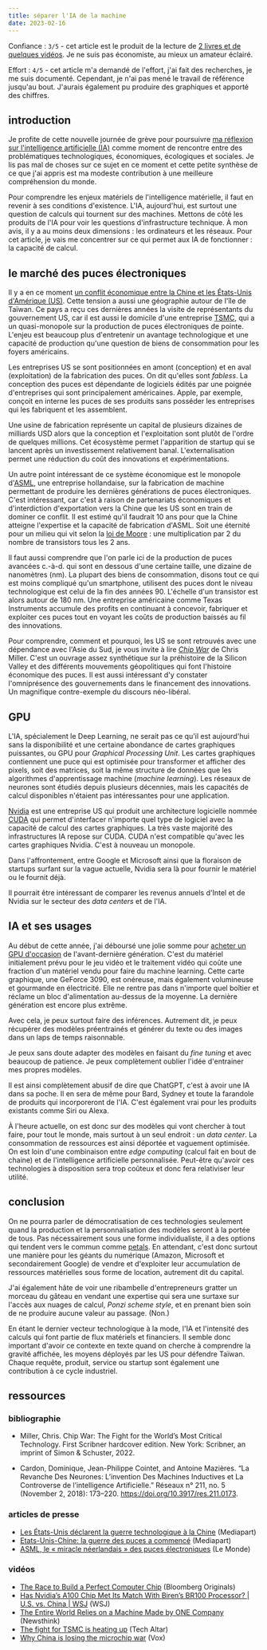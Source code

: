 ```yaml
---
title: séparer l'IA de la machine
date: 2023-02-16
---
```


Confiance : `3/5` - cet article est le produit de la lecture de [2 livres et de quelques vidéos](#ressources).
Je ne suis pas économiste, au mieux un amateur éclairé.

Effort : `4/5` - cet article m'a demandé de l'effort, j'ai fait des recherches, je me suis documenté.
Cependant, je n'ai pas mené le travail de référence jusqu'au bout.
J'aurais également pu produire des graphiques et apporté des chiffres.


## introduction

Je profite de cette nouvelle journée de grève pour poursuivre [ma réflexion sur l'intelligence artificielle (IA)][ia-capitalisme] comme moment de rencontre entre des problématiques technologiques, économiques, écologiques et sociales.
Je lis pas mal de choses sur ce sujet en ce moment et cette petite synthèse de ce que j'ai appris est ma modeste contribution à une meilleure compréhension du monde.

Pour comprendre les enjeux matériels de l'intelligence matérielle, il faut en revenir à ses conditions d'existence.
L'IA, aujourd'hui, est surtout une question de calculs qui tournent sur des machines.
Mettons de côté les produits de l'IA pour voir les questions d'infrastructure technique.
À mon avis, il y a au moins deux dimensions : les ordinateurs et les réseaux.
Pour cet article, je vais me concentrer sur ce qui permet aux IA de fonctionner : la capacité de calcul.

[ia-capitalisme]: /journal/separer-ia-capitalisme/


## le marché des puces électroniques

Il y a en ce moment [un conflit économique entre la Chine et les États-Unis d'Amérique (US)][article:1].
Cette tension a aussi une géographie autour de l'île de Taïwan.
Ce pays a reçu ces dernières années la visite de représentants du gouvernement US, car il est aussi le domicile d'une entreprise [TSMC], qui a un quasi-monopole sur la production de puces électroniques de pointe.
L'enjeu est beaucoup plus d'entretenir un avantage technologique et une capacité de production qu'une question de biens de consommation pour les foyers américains.

Les entreprises US se sont positionnées en amont (conception) et en aval (exploitation) de la fabrication des puces.
On dit qu'elles sont *fabless*.
La conception des puces est dépendante de logiciels édités par une poignée d'entreprises qui sont principalement américaines.
Apple, par exemple, conçoit en interne les puces de ses produits sans posséder les entreprises qui les fabriquent et les assemblent.

Une usine de fabrication représente un capital de plusieurs dizaines de milliards USD alors que la conception et l'exploitation sont plutôt de l'ordre de quelques millions.
Cet écosystème permet l'apparition de startup qui se lancent après un investissement relativement banal.
L'externalisation permet une réduction du coût des innovations et expérimentations.

Un autre point intéressant de ce système économique est le monopole d'[ASML], une entreprise hollandaise, sur la fabrication de machine permettant de produire les dernières générations de puces électroniques.
C'est intéressant, car c'est à raison de partenariats économiques et d'interdiction d'exportation vers la Chine que les US sont en train de dominer ce conflit.
Il est estimé qu'il faudrait 10 ans pour que la Chine atteigne l'expertise et la capacité de fabrication d'ASML.
Soit une éternité pour un milieu qui vit selon la [loi de Moore] : une multiplication par 2 du nombre de transistors tous les 2 ans.

Il faut aussi comprendre que l'on parle ici de la production de puces avancées c.-à-d. qui sont en dessous d'une certaine taille, une dizaine de nanomètres (nm).
La plupart des biens de consommation, disons tout ce qui est moins compliqué qu'un smartphone, utilisent des puces dont le niveau technologique est celui de la fin des années 90.
L'échelle d'un transistor est alors autour de 180 nm.
Une entreprise américaine comme Texas Instruments accumule des profits en continuant à concevoir, fabriquer et exploiter ces puces tout en voyant les coûts de production baissés au fil des innovations.

Pour comprendre, comment et pourquoi, les US se sont retrouvés avec une dépendance avec l'Asie du Sud, je vous invite à lire *[Chip War]* de Chris Miller.
C'est un ouvrage assez synthétique sur la préhistoire de la Silicon Valley et des différents mouvements géopolitiques qui font l'histoire économique des puces.
Il est aussi intéressant d'y constater l'omniprésence des gouvernements dans le financement des innovations.
Un magnifique contre-exemple du discours néo-libéral.


[ASML]: https://en.wikipedia.org/wiki/ASML_Holding
[TSMC]: https://en.wikipedia.org/wiki/TSMC
[Chip War]: https://www.simonandschuster.com/books/Chip-War/Chris-Miller/9781982172008
[loi de Moore]: https://en.wikipedia.org/wiki/Moore%27s_law

[article:1]: https://www.mediapart.fr/journal/international/221022/les-etats-unis-declarent-la-guerre-technologique-la-chinei


## GPU

L'IA, spécialement le Deep Learning, ne serait pas ce qu'il est aujourd'hui sans la disponibilité et une certaine abondance de cartes graphiques puissantes, ou GPU pour *Graphical Processing Unit*.
Les cartes graphiques contiennent une puce qui est optimisée pour transformer et afficher des pixels, soit des matrices, soit la même structure de données que les algorithmes d'apprentissage machine (*machine learning*).
Les réseaux de neurones sont étudiés depuis plusieurs décennies, mais les capacités de calcul disponibles n'étaient pas intéressantes pour une application.

[Nvidia] est une entreprise US qui produit une architecture logicielle nommée [CUDA] qui permet d'interfacer n'importe quel type de logiciel avec la capacité de calcul des cartes graphiques.
La très vaste majorité des infrastructures IA repose sur CUDA.
CUDA n'est compatible qu'avec les cartes graphiques Nvidia.
C'est à nouveau un monopole.

Dans l'affrontement, entre Google et Microsoft ainsi que la floraison de startups surfant sur la vague actuelle, Nvidia sera là pour fournir le matériel ou le fournit déjà.

Il pourrait être intéressant de comparer les revenus annuels d'Intel et de Nvidia sur le secteur des *data centers* et de l'IA.

[Nvidia]: https://en.wikipedia.org/wiki/Nvidia
[CUDA]: https://en.wikipedia.org/wiki/CUDA

## IA et ses usages

Au début de cette année, j'ai déboursé une jolie somme pour [acheter un GPU d'occasion](/yo/20230112215341/) de l'avant-dernière génération.
C'est du matériel initialement prévu pour le jeu vidéo et le traitement vidéo qui coûte une fraction d'un matériel vendu pour faire du machine learning.
Cette carte graphique, une GeForce 3090, est onéreuse, mais également volumineuse et gourmande en électricité.
Elle ne rentre pas dans n'importe quel boîtier et réclame un bloc d'alimentation au-dessus de la moyenne.
La dernière génération est encore plus extrême.

Avec cela, je peux surtout faire des inférences.
Autrement dit, je peux récupérer des modèles préentrainés et générer du texte ou des images dans un laps de temps raisonnable.

Je peux sans doute adapter des modèles en faisant du *fine tuning* et avec beaucoup de patience.
Je peux complètement oublier l'idée d'entrainer mes propres modèles.

Il est ainsi complètement abusif de dire que ChatGPT, c'est à avoir une IA dans sa poche.
Il en sera de même pour Bard, Sydney et toute la farandole de produits qui incorporeront de l'IA.
C'est également vrai pour les produits existants comme Siri ou Alexa.

À l'heure actuelle, on est donc sur des modèles qui vont chercher à tout faire, pour tout le monde, mais surtout à un seul endroit : un *data center*.
La consommation de ressources est ainsi déportée et vaguement optimisée.
On est loin d'une combinaison entre *edge computing* (calcul fait en bout de chaine) et de l'intelligence artificielle personnalisée.
Peut-être qu'avoir ces technologies à disposition sera trop coûteux et donc fera relativiser leur utilité.


## conclusion

On ne pourra parler de démocratisation de ces technologies seulement quand la production et la personnalisation des modèles seront à la portée de tous.
Pas nécessairement sous une forme individualiste, il a des options qui tendent vers le commun comme [petals].
En attendant, c'est donc surtout une manière pour les géants du numérique (Amazon, Microsoft et secondairement Google) de vendre et d'exploiter leur accumulation de ressources matérielles sous forme de location, autrement dit du capital.

J'ai également hâte de voir une ribambelle d'entrepreneurs gratter un morceau du gâteau en vendant une expertise qui sera une surtaxe sur l'accès aux nuages de calcul, *Ponzi scheme style*, et en prenant bien soin de ne produire aucune valeur au passage.
(Non.)

En étant le dernier vecteur technologique à la mode, l'IA et l'intensité des calculs qui font partie de flux matériels et financiers.
Il semble donc important d'avoir ce contexte en texte quand on cherche à comprendre la gravité affichée, les moyens déployés par les US pour défendre Taïwan.
Chaque requête, produit, service ou startup sont également une contribution à ce cycle industriel.


[petals]: https://github.com/bigscience-workshop/petals


## ressources

### bibliographie

- Miller, Chris. Chip War: The Fight for the World’s Most Critical Technology. First Scribner hardcover edition. New York: Scribner, an imprint of Simon & Schuster, 2022.

- Cardon, Dominique, Jean-Philippe Cointet, and Antoine Mazières. “La Revanche Des Neurones: L’invention Des Machines Inductives et La Controverse de l’intelligence Artificielle.” Réseaux n° 211, no. 5 (November 2, 2018): 173–220. https://doi.org/10.3917/res.211.0173.


### articles de presse

- [Les États-Unis déclarent la guerre technologique à la Chine][article:1] (Mediapart)
- [Etats-Unis-Chine: la guerre des puces a commencé][article:2] (Mediapart)
- [ASML, le « miracle néerlandais » des puces électroniques][article:3] (Le Monde)

[article:2]: https://www.mediapart.fr/journal/economie/260321/etats-unis-chine-la-guerre-des-puces-commence
[article:3]: https://www.lemonde.fr/economie/article/2022/09/06/asml-le-miracle-neerlandais-des-semi-conducteurs_6140381_3234.html

### vidéos

- [The Race to Build a Perfect Computer Chip][video:1] (Bloomberg Originals)
- [Has Nvidia’s A100 Chip Met Its Match With Biren’s BR100 Processor? | U.S. vs. China | WSJ][video:2] (WSJ)
- [The Entire World Relies on a Machine Made by ONE Company][video:3] (Newsthink)
- [The fight for TSMC is heating up][video:4] (Tech Altar)
- [Why China is losing the microchip war][video:5] (Vox)


[video:1]: https://invidious.fdn.fr/watch?v=VsUF_CBJq50
[video:2]: https://invidious.fdn.fr/watch?v=gPpAL_pG_Wc
[video:3]: https://invidious.fdn.fr/watch?v=Shuv9-MJBEU
[video:4]: https://invidious.fdn.fr/watch?v=qmn46KrztJ0
[video:5]: https://invidious.fdn.fr/watch?v=Uh4QGey2zTk
